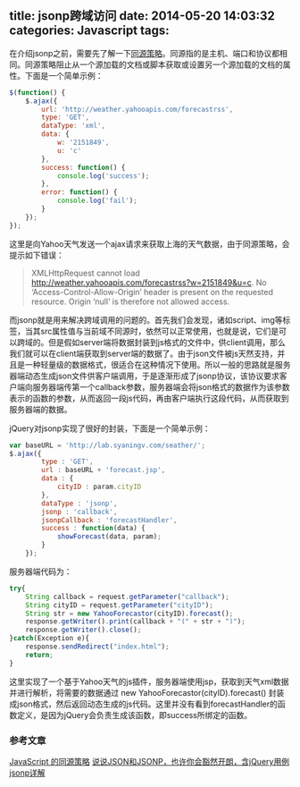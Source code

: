 title: jsonp跨域访问
date: 2014-05-20 14:03:32
categories: Javascript
tags:
---
在介绍jsonp之前，需要先了解一下[同源策略](https://developer.mozilla.org/zh-CN/docs/Web/Security/Same-origin_policy)。同源指的是主机、端口和协议都相同。同源策略阻止从一个源加载的文档或脚本获取或设置另一个源加载的文档的属性。下面是一个简单示例：
```javascript
$(function() {
    $.ajax({
        url: 'http://weather.yahooapis.com/forecastrss',
        type: 'GET',
        dataType: 'xml',
        data: {
            w: '2151849',
            u: 'c'
        },
        success: function() {
            console.log('success');
        },
        error: function() {
            console.log('fail');
        }
    });
});
```
这里是向Yahoo天气发送一个ajax请求来获取上海的天气数据，由于同源策略，会提示如下错误：
> XMLHttpRequest cannot load http://weather.yahooapis.com/forecastrss?w=2151849&u=c. No ‘Access-Control-Allow-Origin’ header is present on the requested resource. Origin ‘null’ is therefore not allowed access.

<!-- more -->
而jsonp就是用来解决跨域调用的问题的。首先我们会发现，诸如script、img等标签，当其src属性值与当前域不同源时，依然可以正常使用，也就是说，它们是可以跨域的。但是假如server端将数据封装到js格式的文件中，供client调用，那么我们就可以在client端获取到server端的数据了。由于json文件被js天然支持，并且是一种轻量级的数据格式，很适合在这种情况下使用。所以一般的思路就是服务器端动态生成json文件供客户端调用，于是逐渐形成了jsonp协议，该协议要求客户端向服务器端传第一个callback参数，服务器端会将json格式的数据作为该参数表示的函数的参数，从而返回一段js代码，再由客户端执行这段代码，从而获取到服务器端的数据。

jQuery对jsonp实现了很好的封装，下面是一个简单示例：
```javascript
var baseURL = 'http://lab.syaningv.com/seather/';
$.ajax({
        type : 'GET',
        url : baseURL + 'forecast.jsp',
        data : {
            cityID : param.cityID
        },
        dataType : 'jsonp',
        jsonp : 'callback',
        jsonpCallback : 'forecastHandler',
        success : function(data) {
            showForecast(data, param);
        }
    });
```
服务器端代码为：
```javascript
try{
    String callback = request.getParameter("callback");
    String cityID = request.getParameter("cityID");
    String str = new YahooForecastor(cityID).forecast();
    response.getWriter().print(callback + "(" + str + ")");
    response.getWriter().close();
}catch(Exception e){
    response.sendRedirect("index.html");
    return;
}
```
这里实现了一个基于Yahoo天气的js插件，服务器端使用jsp，获取到天气xml数据并进行解析，将需要的数据通过 new YahooForecastor(cityID).forecast() 封装成json格式，然后返回动态生成的js代码。这里并没有看到forecastHandler的函数定义，是因为jQuery会负责生成该函数，即success所绑定的函数。

### 参考文章
[JavaScript 的同源策略](https://developer.mozilla.org/zh-CN/docs/Web/Security/Same-origin_policy)
[说说JSON和JSONP，也许你会豁然开朗，含jQuery用例](http://www.cnblogs.com/dowinning/archive/2012/04/19/json-jsonp-jquery.html)
[jsonp详解](http://www.cnblogs.com/yuzhongwusan/archive/2012/12/11/2812849.html)